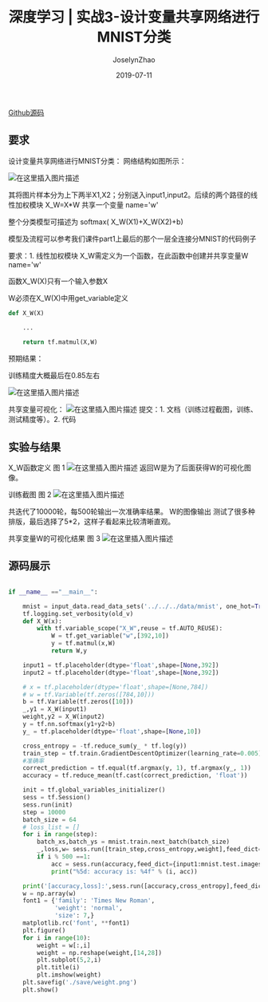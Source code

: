 ﻿---
layout:     post
title:      深度学习 | 实战3-设计变量共享网络进行MNIST分类
subtitle:
date:       2019-07-11
author:     JoselynZhao
header-img: img/post-bg-os-metro.jpg
catalog: true
tags:
    - Deep Learning
    - Python
    - TensorFlow

---


[Github源码](https://github.com/joselynzhao/DeepLearning.Advanceing/tree/master/DL-3/work)
## 要求
设计变量共享网络进行MNIST分类：
网络结构如图所示：


![在这里插入图片描述](https://img-blog.csdnimg.cn/20190717165244428.png?x-oss-process=image/watermark,type_ZmFuZ3poZW5naGVpdGk,shadow_10,text_aHR0cHM6Ly9ibG9nLmNzZG4ubmV0L05HVWV2ZXIxNQ==,size_16,color_FFFFFF,t_70)


其将图片样本分为上下两半X1,X2；分别送入input1,input2。后续的两个路径的线性加权模块 X_W=X*W 共享一个变量 name='w'

整个分类模型可描述为 softmax( X_W(X1)+X_W(X2)+b)


模型及流程可以参考我们课件part1上最后的那个一层全连接分MNIST的代码例子


要求：1. 线性加权模块 X_W需定义为一个函数，在此函数中创建并共享变量W name='w'


函数X_W(X)只有一个输入参数X

W必须在X_W(X)中用get_variable定义


```py
def X_W(X)

	...
	
	return tf.matmul(X,W)

```

预期结果：


训练精度大概最后在0.85左右

![在这里插入图片描述](https://img-blog.csdnimg.cn/20190717165306527.png)


共享变量可视化：
![在这里插入图片描述](https://img-blog.csdnimg.cn/20190717165317517.png)
提交：1. 文档（训练过程截图，训练、测试精度等）。2. 代码


## 实验与结果
X_W函数定义
图 1
![在这里插入图片描述](https://img-blog.csdnimg.cn/20190717165432246.png)
返回W是为了后面获得W的可视化图像。

训练截图
图 2
![在这里插入图片描述](https://img-blog.csdnimg.cn/20190717165444128.png?x-oss-process=image/watermark,type_ZmFuZ3poZW5naGVpdGk,shadow_10,text_aHR0cHM6Ly9ibG9nLmNzZG4ubmV0L05HVWV2ZXIxNQ==,size_16,color_FFFFFF,t_70)

共迭代了10000轮，每500轮输出一次准确率结果。
W的图像输出 测试了很多种排版，最后选择了5*2，这样子看起来比较清晰直观。 

共享变量W的可视化结果
图 3
![在这里插入图片描述](https://img-blog.csdnimg.cn/20190717165458214.png?x-oss-process=image/watermark,type_ZmFuZ3poZW5naGVpdGk,shadow_10,text_aHR0cHM6Ly9ibG9nLmNzZG4ubmV0L05HVWV2ZXIxNQ==,size_16,color_FFFFFF,t_70)

## 源码展示

```py

if __name__ =="__main__":

    mnist = input_data.read_data_sets('../../../data/mnist', one_hot=True)
    tf.logging.set_verbosity(old_v)
    def X_W(x):
        with tf.variable_scope("X_W",reuse = tf.AUTO_REUSE):
            W = tf.get_variable("w",[392,10])
            y = tf.matmul(x,W)
            return W,y

    input1 = tf.placeholder(dtype='float',shape=[None,392])
    input2 = tf.placeholder(dtype='float',shape=[None,392])

    # x = tf.placeholder(dtype='float',shape=[None,784])
    # w = tf.Variable(tf.zeros([784,10]))
    b = tf.Variable(tf.zeros([10]))
    _,y1 = X_W(input1)
    weight,y2 = X_W(input2)
    y = tf.nn.softmax(y1+y2+b)
    y_ = tf.placeholder(dtype='float',shape=[None,10])

    cross_entropy = -tf.reduce_sum(y_ * tf.log(y))
    train_step = tf.train.GradientDescentOptimizer(learning_rate=0.005).minimize(cross_entropy)
    #准确率
    correct_prediction = tf.equal(tf.argmax(y, 1), tf.argmax(y_, 1))
    accuracy = tf.reduce_mean(tf.cast(correct_prediction, 'float'))

    init = tf.global_variables_initializer()
    sess = tf.Session()
    sess.run(init)
    step = 10000
    batch_size = 64
    # loss_list = []
    for i in range(step):
        batch_xs,batch_ys = mnist.train.next_batch(batch_size)
        _,loss,w= sess.run([train_step,cross_entropy,weight],feed_dict={input1:batch_xs[:,0:392],input2:batch_xs[:,392:784],y_:batch_ys})
        if i % 500 ==1:
            acc = sess.run(accuracy,feed_dict={input1:mnist.test.images[:,0:392],input2:mnist.test.images[:,392:784],y_:mnist.test.labels})
            print("%5d: accuracy is: %4f" % (i, acc))

    print('[accuracy,loss]:',sess.run([accuracy,cross_entropy],feed_dict={input1:mnist.test.images[:, 0:392],input2:mnist.test.images[:, 392:784],y_:mnist.test.labels}))
    w = np.array(w)
    font1 = {'family': 'Times New Roman',
             'weight': 'normal',
             'size': 7,}
    matplotlib.rc('font', **font1)
    plt.figure()
    for i in range(10):
        weight = w[:,i]
        weight = np.reshape(weight,[14,28])
        plt.subplot(5,2,i)
        plt.title(i)
        plt.imshow(weight)
    plt.savefig('./save/weight.png')
    plt.show()
```


